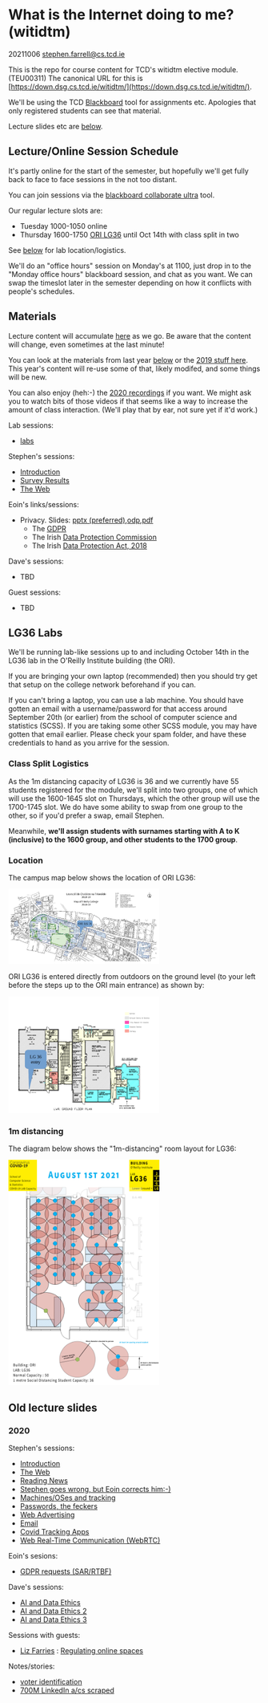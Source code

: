 # What is the Internet doing to me? (witidtm)

20211006 stephen.farrell@cs.tcd.ie

This is the repo for course content for TCD's witidtm elective module.
(TEU00311) The canonical URL for this is
[https://down.dsg.cs.tcd.ie/witidtm/](https://down.dsg.cs.tcd.ie/witidtm/).

We'll be using the TCD
[Blackboard](https://tcd.blackboard.com/webapps/blackboard/content/listContent.jsp?course_id=_74933_1&content_id=_1983242_1)
tool for assignments etc. Apologies that only registered students can see that
material.

Lecture slides etc are [below](#materials).

## Lecture/Online Session Schedule

It's partly online for the start of the semester, but hopefully we'll get fully
back to face to face sessions in the not too distant.

You can join sessions via 
the [blackboard collaborate ultra](https://tcd.blackboard.com/webapps/collab-ultra/tool/collabultra?course_id=_74933_1) 
tool.

Our regular lecture slots are:

- Tuesday 1000-1050 online
- Thursday 1600-1750 [ORI LG36](#lg36labs) until Oct 14th with class split in two

See [below](#lg36labs) for lab location/logistics.

We'll do an "office hours" session on Monday's at 1100, just drop in to the
"Monday office hours" blackboard session, and chat as you want. We can swap the
timeslot later in the semester depending on how it conflicts with people's
schedules.

## Materials

Lecture content will accumulate [here](./lectures/2021-2022/) as we go.
Be aware that the content will change, even sometimes at the last minute!

You can look at the materials from last year [below](#oldlectureslides) or
the [2019 stuff here](./lectures/2019-2020/). 
This year's content will re-use some of that, likely modifed, and
some things will be new. 

You can also enjoy (heh:-) the 
[2020 recordings](https://down.dsg.cs.tcd.ie/witidtm-recordings/2020/) 
if you want. We might ask you to watch bits of those videos if that
seems like a way to increase the amount of class interaction. 
(We'll play that by ear, not sure yet if it'd work.)

Lab sessions:
- [labs](lectures/2021-2022/labs.pdf)

Stephen's sessions:

- [Introduction](lectures/2021-2022/100-intro.pdf)
- [Survey Results](lectures/2021-2022/survey2021.pdf)
- [The Web](lectures/2021-2022/200-web.pdf)

Eoin's links/sessions:

- Privacy. Slides: [pptx (preferred)](lectures/2021-2022/eoin-100-privacy.pptx),[odp](lectures/2021-2022/eoin-100-privacy.odp),[pdf](lectures/2021-2022/eoin-100-privacy.pdf)
    - The [GDPR](https://eur-lex.europa.eu/eli/reg/2016/679/oj)
    - The Irish [Data Protection Commission](https://www.dataprotection.ie/)
    - The Irish [Data Protection Act, 2018](http://www.irishstatutebook.ie/eli/2018/act/7/)

Dave's sessions:

- TBD

Guest sessions:

- TBD


## LG36 Labs

We'll be running lab-like sessions up to and including October 14th 
in the LG36 lab in the O'Reilly Institute building (the ORI). 

If you are bringing your own laptop (recommended) then you 
should try get that setup on the college network beforehand
if you can. 

If you can't bring a laptop, you can use a lab machine. You
should have gotten an email with a username/password for
that access around September 20th (or earlier) from the school of computer
science and statistics (SCSS). If you are taking some other
SCSS module, you may have gotten that email earlier. Please
check your spam folder, and have these credentials to hand
as you arrive for the session.

### Class Split Logistics

As the 1m distancing capacity of LG36 is 36 and we currently have
55 students registered for the module, we'll split into two groups,
one of which will use the 1600-1645 slot on Thursdays, which the
other group will use the 1700-1745 slot. We do have some ability
to swap from one group to the other, so if you'd prefer a swap,
email Stephen.

Meanwhile, <strong>we'll assign students with surnames starting with A to K
(inclusive) to the 1600 group, and other students to the 1700 group</strong>.

### Location

The campus map below shows the location of ORI LG36:

<a href="lectures/2021-2022/tcd-campus-lg36.png"><img width="60%" src="lectures/2021-2022/tcd-campus-lg36.png"></a>

ORI LG36 is entered directly from outdoors on the ground level (to your left
before the steps up to the ORI main entrance) as shown by:

<a href="lectures/2021-2022/oriLG.png"><img width="60%" src="lectures/2021-2022/oriLG.png"></a>

### 1m distancing

The diagram below shows the "1m-distancing" room layout for LG36:

<a href="lectures/2021-2022/1mdist.jpg"><img width="60%" src="lectures/2021-2022/1mdist.jpg"></a>

## Old lecture slides

### 2020

Stephen's sessions:

- [Introduction](lectures/2020-2021/100-intro.pdf)
- [The Web](lectures/2020-2021/200-web.pdf)
- [Reading News](lectures/2020-2021/300-jellie.pdf)
- [Stephen goes wrong, but Eoin corrects him:-)](lectures/2020-2021/400-layperson.pdf) 
- [Machines/OSes and tracking](lectures/2020-2021/500-machines.pdf)
- [Passwords, the feckers](lectures/2020-2021/600-passwords.pdf)
- [Web Advertising](lectures/2020-2021/700-ads.pdf)
- [Email](lectures/2020-2021/800-mail.pdf)
- [Covid Tracking Apps](lectures/2020-2021/900-covid.pdf)
- [Web Real-Time Communication (WebRTC)](lectures/2020-2021/1000-webrtc.pdf)

Eoin's sesions:

- [GDPR requests (SAR/RTBF)](lectures/2020-2021/eod-100-oct13.pdf)

Dave's sessions:

- [AI and Data Ethics](lectures/2020-2021/ai-data-ethics-part1.pdf)
- [AI and Data Ethics 2](lectures/2020-2021/ai-data-ethics-part2.pdf)
- [AI and Data Ethics 3](lectures/2020-2021/ai-data-ethics-part3.pdf)

Sessions with guests:

- [Liz Farries](https://www.iccl.ie/staff/elizabeth-farries-information-rights-project-manager/) : [Regulating online spaces](lectures/2020-2021/liz-farries.pdf)

Notes/stories:
- [voter identification](https://www.nytimes.com/2021/09/20/nyregion/voters-dante-deblasio.html)
- [700M LinkedIn a/cs scraped](https://restoreprivacy.com/linkedin-data-leak-700-million-users/)



